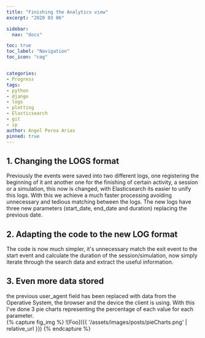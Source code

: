 ```yaml
---
title: "Finishing the Analytics view"
excerpt: "2020 03 06"

sidebar:
  nav: "docs"

toc: true
toc_label: "Navigation"
toc_icon: "cog"


categories:
- Progress
tags:
- python
- django
- logs
- plotting
- Elasticsearch
- git
- ip
author: Angel Perea Arias
pinned: true
---
```


## 1. Changing the LOGS format
Previously the events were saved into two different logs, one registering the beginning of it ant another one for the finishing of certain activity, a session or a simulation, this now is changed, with Elasticsearch its easier to unify this logs. With this we achieve a much faster processing avoiding unnecessary and tedious matching between the logs. The new logs have three new parameters (start_date, end_date and duration)  replacing the previous date.

## 2. Adapting the code to the new LOG format
The code is now much simpler, it's unnecessary match the exit event to the start event and calculate the duration of the session/simulation, now simply iterate through the search data and extract the useful information.

## 3. Even more data stored
the previous user_agent field has been replaced with data from the Operative System, the browser and the device the client is using. With this I've done 3 pie charts representing the percentage of each value for each parameter.  
{% capture fig_img %}
![Foo]({{ '/assets/images/posts/pieCharts.png' | relative_url }})
{% endcapture %}
